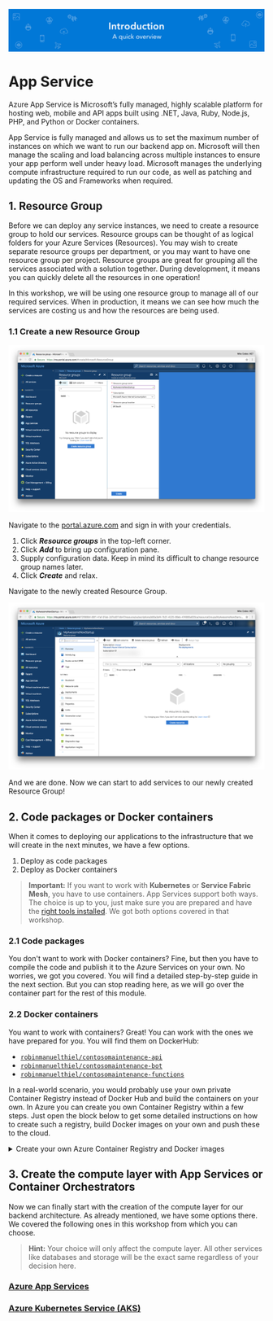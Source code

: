 ![Banner](Assets/Banner.png)

# App Service

Azure App Service is Microsoft’s fully managed, highly scalable platform for hosting web, mobile and API apps built using .NET, Java, Ruby, Node.js, PHP, and Python or Docker containers.

App Service is fully managed and allows us to set the maximum number of instances on which we want to run our backend app on. Microsoft will then manage the scaling and load balancing across multiple instances to ensure your app perform well under heavy load. Microsoft manages the underlying compute infrastructure required to run our code, as well as patching and updating the OS and Frameworks when required.

## 1. Resource Group

Before we can deploy any service instances, we need to create a resource group to hold our services. Resource groups can be thought of as logical folders for your Azure Services (Resources). You may wish to create separate resource groups per department, or you may want to have one resource group per project. Resource groups are great for grouping all the services associated with a solution together. During development, it means you can quickly delete all the resources in one operation!

In this workshop, we will be using one resource group to manage all of our required services. When in production, it means we can see how much the services are costing us and how the resources are being used.

### 1.1 Create a new Resource Group

![Create a new Resource Group](Assets/CreateResourceGroup.png)

Navigate to the [portal.azure.com](portal.azure.com) and sign in with your credentials.

1. Click ***Resource groups*** in the top-left corner.
2. Click ***Add*** to bring up configuration pane.
3. Supply configuration data. Keep in mind its difficult to change resource group names later.
4. Click ***Create*** and relax.

Navigate to the newly created Resource Group.

![Create new Resource Group](Assets/EmptyResourceGroup.png)

And we are done. Now we can start to add services to our newly created Resource Group!

## 2. Code packages or Docker containers

When it comes to deploying our applications to the infrastructure that we will create in the next minutes, we have a few options.

1. Deploy as code packages
2. Deploy as Docker containers

> **Important:** If you want to work with **Kubernetes** or **Service Fabric Mesh**, you have to use containers. App Services support both ways. The choice is up to you, just make sure you are prepared and have the [right tools installed](../01%20Setup). We got both options covered in that workshop.

### 2.1 Code packages

You don't want to work with Docker containers? Fine, but then you have to compile the code and publish it to the Azure Services on your own. No worries, we got you covered. You will find a detailed step-by-step guide in the next section. But you can stop reading here, as we will go over the container part for the rest of this module.

### 2.2 Docker containers

You want to work with containers? Great! You can work with the ones we have prepared for you. You will find them on DockerHub:

- [`robinmanuelthiel/contosomaintenance-api`](https://cloud.docker.com/u/robinmanuelthiel/repository/docker/robinmanuelthiel/contosomaintenance-api)
- [`robinmanuelthiel/contosomaintenance-bot`](https://cloud.docker.com/u/robinmanuelthiel/repository/docker/robinmanuelthiel/contosomaintenance-bot)
- [`robinmanuelthiel/contosomaintenance-functions`](https://cloud.docker.com/u/robinmanuelthiel/repository/docker/robinmanuelthiel/contosomaintenance-functions)

In a real-world scenario, you would probably use your own private Container Registry instead of Docker Hub and build the containers on your own. In Azure you can create you own Container Registry within a few steps. Just open the block below to get some detailed instructions on how to create such a registry, build Docker images on your own and push these to the cloud.

<details><summary>Create your own Azure Container Registry and Docker images</summary><p>

To work with Docker images, you usually need a container registry to upload your containers to, so that cloud services can pull them from there. You can use the popular [Docker Hub](https://azure.microsoft.com/services/container-registry/), but Azure offers its own Azure Container Registry as well.

![Create an Azure Container Registry](Assets/CreateAzureContainerRegistry.png)

To create a new registry, open the [Azure Portal](https://portal.azure.com), click ***Create a resource***, ***Containers***, ***Container Registry*** and configure it like this:

- **Registry Name:** `myawesomestartup` (or similar)
- **Subscription:** *choose the one you created earlier*
- **Resource group:** *choose the one you created earlier*
- **Location:** *same as your App Service*
- **Admin user:** Enable
- **SKU:** Basic

Click the ***Create*** button and wait until your Container Registry got provisioned.

In the ***Keys*** section of your Container Registry, you will find important information, like **Registry Name**, **Login Server**, **Username** and **Password**, that you will need to tag and upload a Docker image to it.

![Create an Azure Container Registry](Assets/AzureContainerRegistryKeys.png)

In your Command Line, run the following command, to log into your freshly created Container Registry. Make sure, to replace `myawesomestartup.azurecr.io` with your **Login Server**.

```bash
docker login myawesomestartup.azurecr.io -u <username> -p <password>
```

To "containerize" the Backend code, you can use the [`Dockerfile`](../Backend/Monolithic/Dockerfile), that comes with the ASP.NET Core project in the `Backend/Monolithic` folder of the workshop. It describes everything Docker needs, to create an image out of it.

Right-click the `Monolithic` folder in Visual Studio Code and select ***Open in Terminal / Command Line***. The Terminal window in Visual Studio Code pops up and we can enter the command to build the docker image.

```bash
docker image build -t myawesomestartup.azurecr.io/contosomaintenance/api:latest .
```

That triggers the creation process of the Docker image, based on the Dockerfile in the repository. During that process, the official [.NET Core SDK Docker Image](https://hub.docker.com/r/microsoft/dotnet/) gets downloaded from Dockerhub and the code will be compiled in there. To verify, that the image got created successfully, you can list all images on your machine with the following command.

```bash
docker images
```

The output should contain your image.

![List of local Docker images](Assets/ListDockerImages.png)

Now we can push the image do our Azure Container Registry with the following command.

```bash
docker push myawesomestartup.azurecr.io/contosomaintenance/api
```

</p></details>

## 3. Create the compute layer with App Services or Container Orchestrators

Now we can finally start with the creation of the compute layer for our backend architecture. As already mentioned, we have some options there. We covered the following ones in this workshop from which you can choose.

> **Hint:** Your choice will only affect the compute layer. All other services like databases and storage will be the exact same regardless of your decision here.

### [Azure App Services](Walkthrough%20Guide/02%20Web%20API/01%20App%20Service/)

### [Azure Kubernetes Service (AKS)](Walkthrough%20Guide/02%20Web%20API/02%20AKubernetes/)
